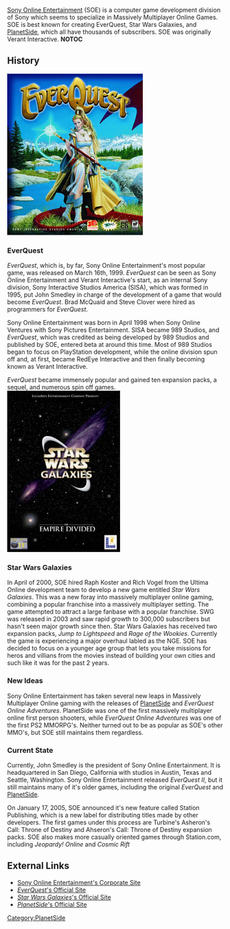 [Sony Online Entertainment](/Sony_Online_Entertainment "wikilink") (SOE)
is a computer game development division of Sony which seems to
specialize in Massively Multiplayer Online Games. SOE is best known for
creating EverQuest, Star Wars Galaxies, and
[PlanetSide](/PlanetSide "wikilink"), which all have thousands of
subscribers. SOE was originally Verant Interactive. **NOTOC**

## History

![](/images/EverQuest_Box_Art.jpg "EverQuest_Box_Art.jpg")

### EverQuest

_EverQuest_, which is, by far, Sony Online Entertainment's most popular
game, was released on March 16th, 1999. _EverQuest_ can be seen as Sony
Online Entertainment and Verant Interactive's start, as an internal Sony
division, Sony Interactive Studios America (SISA), which was formed in
1995, put John Smedley in charge of the development of a game that would
become _EverQuest_. Brad McQuaid and Steve Clover were hired as
programmers for _EverQuest_.

Sony Online Entertainment was born in April 1998 when Sony Online
Ventures with Sony Pictures Entertainment. SISA became 989 Studios, and
_EverQuest_, which was credited as being developed by 989 Studios and
published by SOE, entered beta at around this time. Most of 989 Studios
began to focus on PlayStation development, while the online division
spun off and, at first, became RedEye Interactive and then finally
becoming known as Verant Interactive.

_EverQuest_ became immensely popular and gained ten expansion packs, a
sequel, and numerous spin off games.
![](/images/Star_Wars_Galaxies_Box_Art.jpg "fig:Star_Wars_Galaxies_Box_Art.jpg")

### Star Wars Galaxies

In April of 2000, SOE hired Raph Koster and Rich Vogel from the Ultima
Online development team to develop a new game entitled _Star Wars
Galaxies_. This was a new foray into massively multiplayer online
gaming, combining a popular franchise into a massively multiplayer
setting. The game attempted to attract a large fanbase with a popular
franchise. SWG was released in 2003 and saw rapid growth to 300,000
subscribers but hasn't seen major growth since then. Star Wars Galaxies
has received two expansion packs, _Jump to Lightspeed_ and _Rage of the
Wookies_. Currently the game is experiencing a major overhaul labled as
the NGE. SOE has decided to focus on a younger age group that lets you
take missions for heros and villians from the movies instead of building
your own cities and such like it was for the past 2 years.

### New Ideas

Sony Online Entertainment has taken several new leaps in Massively
Multiplayer Online gaming with the releases of
[PlanetSide](/PlanetSide "wikilink") and _EverQuest Online Adventures_.
PlanetSide was one of the first massively multiplayer online first
person shooters, while _EverQuest Online Adventures_ was one of the
first PS2 MMORPG's. Neither turned out to be as popular as SOE's other
MMO's, but SOE still maintains them regardless.

### Current State

Currently, John Smedley is the president of Sony Online Entertainment.
It is headquartered in San Diego, California with studios in Austin,
Texas and Seattle, Washington. Sony Online Entertainment released
_EverQuest II_, but it still maintains many of it's older games,
including the original _EverQuest_ and
[PlanetSide](/PlanetSide "wikilink").

On January 17, 2005, SOE announced it's new feature called Station
Publishing, which is a new label for distributing titles made by other
developers. The first games under this process are Turbine's Asheron's
Call: Throne of Destiny and Ahseron's Call: Throne of Destiny expansion
packs. SOE also makes more casually oriented games through Station.com,
including _Jeopardy! Online_ and _Cosmic Rift_

## External Links

- [Sony Online Entertainment's Corporate Site](http://sonyonline.com/)
- [_EverQuest_'s Official Site](http://eqlive.station.sony.com/)
- [_Star Wars Galaxies_'s Official
  Site](http://starwarsgalaxies.station.sony.com/)
- [_PlanetSide_'s Official Site](http://planetside.station.sony.com/)

[Category:PlanetSide](/Category:PlanetSide "wikilink")
